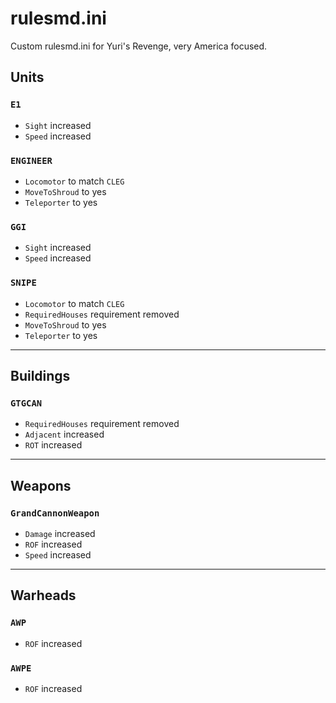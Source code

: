# rulesmd.ini
Custom rulesmd.ini for Yuri's Revenge, very America focused.

## Units
### `E1`
- `Sight` increased
- `Speed` increased
### `ENGINEER`
- `Locomotor` to match `CLEG`
- `MoveToShroud` to yes
- `Teleporter` to yes
### `GGI`
- `Sight` increased
- `Speed` increased
### `SNIPE`
- `Locomotor` to match `CLEG`
- `RequiredHouses` requirement removed
- `MoveToShroud` to yes
- `Teleporter` to yes

***

## Buildings
### `GTGCAN`
- `RequiredHouses` requirement removed
- `Adjacent` increased
- `ROT` increased

***

## Weapons
### `GrandCannonWeapon`
- `Damage` increased
- `ROF` increased
- `Speed` increased

***

## Warheads
### `AWP`
- `ROF` increased
### `AWPE`
- `ROF` increased

